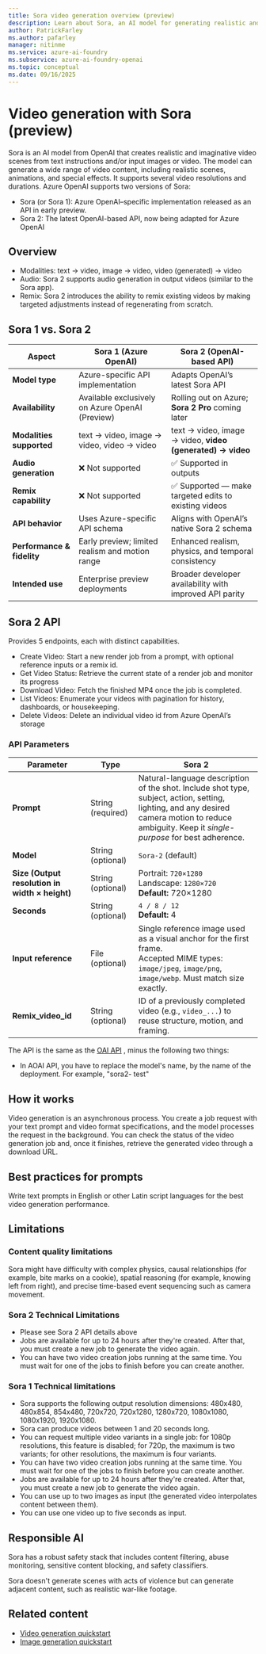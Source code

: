 ```yaml
---
title: Sora video generation overview (preview)
description: Learn about Sora, an AI model for generating realistic and imaginative video scenes from text instructions, including safety, limitations, and supported features.
author: PatrickFarley
ms.author: pafarley
manager: nitinme
ms.service: azure-ai-foundry
ms.subservice: azure-ai-foundry-openai
ms.topic: conceptual
ms.date: 09/16/2025
---
```


# Video generation with Sora (preview)

Sora is an AI model from OpenAI that creates realistic and imaginative video scenes from text instructions and/or input images or video. The model can generate a wide range of video content, including realistic scenes, animations, and special effects. It supports several video resolutions and durations.
Azure OpenAI supports two versions of Sora:
- Sora (or Sora 1): Azure OpenAI–specific implementation released as an API in early preview.
- Sora 2: The latest OpenAI-based API, now being adapted for Azure OpenAI
## Overview
- Modalities: text → video, image → video, video (generated) → video
- Audio: Sora 2 supports audio generation in output videos (similar to the Sora app).
- Remix: Sora 2 introduces the ability to remix existing videos by making targeted adjustments instead of regenerating from scratch.

## Sora 1 vs. Sora 2

| Aspect | **Sora 1 (Azure OpenAI)** | **Sora 2 (OpenAI-based API)** |
|--------|-----------------------------|-------------------------------|
| **Model type** | Azure-specific API implementation | Adapts OpenAI’s latest Sora API |
| **Availability** | Available exclusively on Azure OpenAI (Preview) | Rolling out on Azure; **Sora 2 Pro** coming later |
| **Modalities supported** | text → video, image → video, video → video | text → video, image → video, **video (generated) → video** |
| **Audio generation** | ❌ Not supported | ✅ Supported in outputs |
| **Remix capability** | ❌ Not supported | ✅ Supported — make targeted edits to existing videos |
| **API behavior** | Uses Azure-specific API schema | Aligns with OpenAI’s native Sora 2 schema |
| **Performance & fidelity** | Early preview; limited realism and motion range | Enhanced realism, physics, and temporal consistency |
| **Intended use** | Enterprise preview deployments | Broader developer availability with improved API parity |


## Sora 2 API 
Provides 5 endpoints, each with distinct capabilities. 
- Create Video: Start a new render job from a prompt, with optional reference inputs or a remix id.
- Get Video Status: Retrieve the current state of a render job and monitor its progress
- Download Video: Fetch the finished MP4 once the job is completed.
- List Videos: Enumerate your videos with pagination for history, dashboards, or housekeeping. 
- Delete Videos: Delete an individual video id from Azure OpenAI’s storage

### API Parameters

| Parameter | Type | **Sora 2** | 
|------------|------|------------|
| **Prompt** | String (required) | Natural-language description of the shot. Include shot type, subject, action, setting, lighting, and any desired camera motion to reduce ambiguity. Keep it *single-purpose* for best adherence. | 
| **Model** | String (optional) | `Sora-2` (default) |
| **Size (Output resolution in width × height)** | String (optional) | Portrait: `720×1280`  <br> Landscape: `1280×720`  <br> **Default:** 720×1280 |
| **Seconds** | String (optional) | `4 / 8 / 12`  <br> **Default:** 4 | 
| **Input reference** | File (optional) | Single reference image used as a visual anchor for the first frame. <br> Accepted MIME types: `image/jpeg`, `image/png`, `image/webp`. Must match size exactly. | 
| **Remix_video_id** | String (optional) | ID of a previously completed video (e.g., `video_...`) to reuse structure, motion, and framing. | Same as Sora 2 |

The API is the same as the [OAI API]([url](https://platform.openai.com/docs/guides/video-generation)) , minus the following two things:
- In AOAI API, you have to replace the model's name, by the name of the deployment. For example, "sora2-
test"


## How it works

Video generation is an asynchronous process. You create a job request with your text prompt and video format specifications, and the model processes the request in the background. You can check the status of the video generation job and, once it finishes, retrieve the generated video through a download URL.

## Best practices for prompts

Write text prompts in English or other Latin script languages for the best video generation performance.  


## Limitations

### Content quality limitations

Sora might have difficulty with complex physics, causal relationships (for example, bite marks on a cookie), spatial reasoning (for example, knowing left from right), and precise time-based event sequencing such as camera movement.

### Sora 2 Technical Limitations 

- Please see Sora 2 API details above 
- Jobs are available for up to 24 hours after they're created. After that, you must create a new job to generate the video again.
- You can have two video creation jobs running at the same time. You must wait for one of the jobs to finish before you can create another.

### Sora 1 Technical limitations

- Sora supports the following output resolution dimensions: 
480x480, 480x854, 854x480, 720x720, 720x1280, 1280x720, 1080x1080, 1080x1920, 1920x1080.
- Sora can produce videos between 1 and 20 seconds long.
- You can request multiple video variants in a single job: for 1080p resolutions, this feature is disabled; for 720p, the maximum is two variants; for other resolutions, the maximum is four variants.
- You can have two video creation jobs running at the same time. You must wait for one of the jobs to finish before you can create another.
- Jobs are available for up to 24 hours after they're created. After that, you must create a new job to generate the video again.
- You can use up to two images as input (the generated video interpolates content between them).
- You can use one video up to five seconds as input.

## Responsible AI

Sora has a robust safety stack that includes content filtering, abuse monitoring, sensitive content blocking, and safety classifiers.

Sora doesn't generate scenes with acts of violence but can generate adjacent content, such as realistic war-like footage.

## Related content
- [Video generation quickstart](../video-generation-quickstart.md)
- [Image generation quickstart](../dall-e-quickstart.md)
